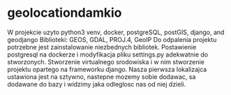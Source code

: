 # geolocationdamkio
W projekcie uzyto python3 venv, docker, postgreSQL, postGIS, django, and geodjango
Biblioteki: GEOS, GDAL, PROJ.4, GeoIP
Do odpalenia projektu potrzebne jest zainstalowanie niezbednych bibliotek. Postawienie postgresql na dockerze i modyfikacja pliku settings.py
adekwatnie do stworzonych.
Stworzenie virtualnego srodowiska i w nim stworzenie projektu opartego na frameworku django.
Nasza pierwsza lokalizajca ustawiona jest na sztywno, nastepne mozemy sobie dodawac, sa dodawane do bazy i widzimy
jaka odleglosc nas od niej dzieli.
